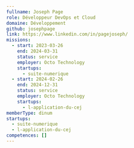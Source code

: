 ```yaml
---
fullname: Joseph Page
role: Développeur DevOps et Cloud
domaine: Développement
github: josephpage
link: https://www.linkedin.com/in/pagejoseph/
missions:
  - start: 2023-03-26
    end: 2024-03-31
    status: service
    employer: Octo Technology
    startups:
      - suite-numerique
  - start: 2024-02-26
    end: 2024-12-31
    status: service
    employer: Octo Technology
    startups:
      - l-application-du-cej
memberType: dinum
startups:
  - suite-numerique
  - l-application-du-cej
competences: []
---
```

